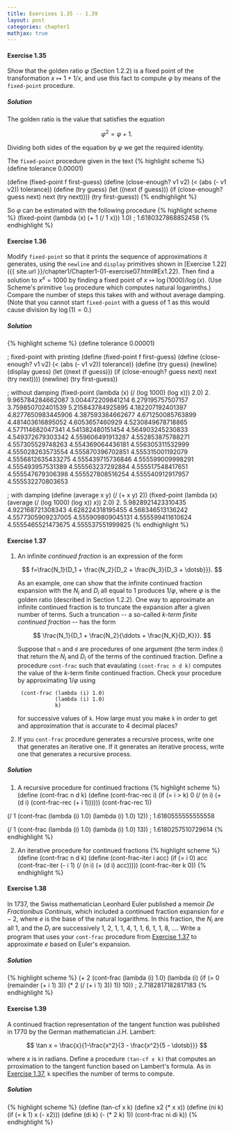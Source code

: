 ```yaml
---
title: Exercises 1.35 -- 1.39
layout: post
categories: chapter1
mathjax: true
---
```


#### Exercise 1.35
Show that the golden ratio $\varphi$ (Section 1.2.2) is a fixed point
of the transformation $x\mapsto 1+1/x$, and use this fact to compute
$\varphi$ by means of the `fixed-point` procedure.

##### Solution
The golden ratio is the value that satisfies the equation

$$
\varphi^2 = \varphi + 1.
$$

Dividing both sides of the equation by $\varphi$ we get the required
identity.

The `fixed-point` procedure given in the text
{% highlight scheme %}
(define tolerance 0.00001)
 
(define (fixed-point f first-guess)
    (define (close-enough? v1 v2)
        (< (abs (- v1 v2)) tolerance))
    (define (try guess)
        (let ((next (f guess)))
             (if (close-enough? guess next)
                 next
                 (try next))))
    (try first-guess))
{% endhighlight %}

So $\varphi$ can be estimated with the following procedure
{% highlight scheme %}
(fixed-point (lambda (x) (+ 1 (/ 1 x))) 1.0)
; 1.6180327868852458
{% endhighlight %}

#### Exercise 1.36
Modify `fixed-point` so that it prints the sequence of approximations
it generates, using the `newline` and `display` primitives shown in
[Exercise 1.22]({{ site.url }}/chapter1/Chapter1-01-exercise07.html#Ex1.22).
Then find a solution to $x^x = 1000$ by finding a fixed point of
$x \mapsto \log(1000)/\log(x)$. (Use Scheme's primitive `log` procedure
which computes natural logarimths.) Compare the number of steps this
takes with and without average damping. (Note that you cannot start
`fixed-point` with a guess of 1 as this would cause division by
$\log(1) = 0$.)

##### Solution
{% highlight scheme %}
(define tolerance 0.00001)

; fixed-point with printing 
(define (fixed-point f first-guess)
    (define (close-enough? v1 v2)
        (< (abs (- v1 v2)) tolerance))
    (define (try guess)
        (newline)
        (display guess)
        (let ((next (f guess)))
             (if (close-enough? guess next)
                 next
                 (try next))))
    (newline)
    (try first-guess))

; without damping
(fixed-point (lambda (x) (/ (log 1000) (log x))) 2.0)
2.
9.965784284662087
3.004472209841214
6.279195757507157
3.759850702401539
5.215843784925895
4.182207192401397
4.8277650983445906
4.387593384662677
4.671250085763899
4.481403616895052
4.6053657460929
4.5230849678718865
4.577114682047341
4.541382480151454
4.564903245230833
4.549372679303342
4.559606491913287
4.552853875788271
4.557305529748263
4.554369064436181
4.556305311532999
4.555028263573554
4.555870396702851
4.555315001192079
4.5556812635433275
4.555439715736846
4.555599009998291
4.555493957531389
4.555563237292884
4.555517548417651
4.555547679306398
4.555527808516254
4.555540912917957
4.555532270803653

; with damping
(define (average x y) (/ (+ x y) 2))
(fixed-point (lambda (x) (average (/ (log 1000) (log x)) x)) 2.0)
2.
5.9828921423310435
4.922168721308343
4.628224318195455
4.568346513136242
4.5577305909237005
4.555909809045131
4.555599411610624
4.5555465521473675
4.555537551999825
{% endhighlight %}

<a name="Ex1.27"> </a>
#### Exercise 1.37
1. An infinite _continued fraction_ is an expression of the form

   $$
   f=\frac{N_1}{D_1 + \frac{N_2}{D_2 + \frac{N_3}{D_3 + \dotsb}}}.
   $$
   
   As an example, one can show that the infinite continued fraction
   expansion with the $N_i$ and $D_i$ all equal to 1 produces
   $1/\varphi$, where $\varphi$ is the golden ratio (described in
   Section 1.2.2). One way to approximate an infinite continued
   fraction is to truncate the expansion after a given number of terms.
   Such a truncation -- a so-called _$k$-term finite continued
   fraction_ -- has the form

   $$
   \frac{N_1}{D_1 + \frac{N_2}{\ddots + \frac{N_K}{D_K}}}.
   $$

   Suppose that `n` and `d` are procedures of one argument (the term
   index $i$) that return the $N_i$ and $D_i$ of the terms of the
   continued fraction. Define a procedure `cont-frac` such that
   evaulating `(cont-frac n d k)` computes the value of the $k$-term
   finite continued fraction. Check your procedure by approximating
   $1/\varphi$ using
   
        (cont-frac (lambda (i) 1.0)
                   (lambda (i) 1.0)
                   k)
                   
   for successive values of `k`. How large must you make
   `k` in order to get and approximation that is accurate to 4
   decimal places?
   
2. If you `cont-frac` procedure generates a recursive process, write
   one that generates an iterative one. If it generates an iterative
   process, write one that generates a recursive process.

##### Solution
1. A recursive procedure for continued fractions
        {% highlight scheme %}
(define (cont-frac n d k)
       (define (cont-frac-rec i)
           (if (= i > k)
               0
               (/ (n i) (+ (d i) (cont-frac-rec (+ i 1))))))
       (cont-frac-rec 1))
       
(/ 1 (cont-frac (lambda (i) 1.0) (lambda (i) 1.0) 12))
; 1.6180555555555558
     
(/ 1 (cont-frac (lambda (i) 1.0) (lambda (i) 1.0) 13))
; 1.6180257510729614
{% endhighlight %}

2. An iterative procedure for continued fractions
        {% highlight scheme %}
(define (cont-frac n d k)
       (define (cont-frac-iter i acc)
           (if (= i 0)
               acc 
               (cont-frac-iter (- i 1)
                               (/ (n i) (+ (d i) acc)))))
       (cont-frac-iter k 0))
{% endhighlight %}

#### Exercise 1.38
In 1737, the Swiss mathematician Leonhard Euler published a memoir
_De Fractionibus Continuis_, which included a continued fraction
expansion for $e - 2$, where $e$ is the base of the natural logarithms.
In this fraction, the $N_i$ are all 1, and the $D_i$ are successively
1, 2, 1, 1, 4, 1, 1, 6, 1, 1, 8, .... Write a program that uses
your `cont-frac` procedure from [Exercise 1.37](#Ex1.37) to approximate
$e$ based on Euler's expansion.

##### Solution
{% highlight scheme %}
(+ 2 (cont-frac (lambda (i) 1.0)
                (lambda (i) (if (= 0 (remainder (+ i 1) 3))
                                (* 2 (/ (+ i 1) 3))
                                1))
               10))
; 2.7182817182817183
{% endhighlight %}

#### Exercise 1.39
A continued fraction representation of the tangent function was
published in 1770 by the German mathematician J.H. Lambert:

$$
\tan x = \frac{x}{1-\frac{x^2}{3 - \frac{x^2}{5 - \dotsb}}}
$$

where $x$ is in radians. Define a procedure `(tan-cf x k)` that
computes an prroximation to the tangent function based on Lambert's
formula. As in [Exercise 1.37](#Ex1.37), `k` specifies the number of
terms to compute.

##### Solution
{% highlight scheme %}
(define (tan-cf x k)
    (define x2 (* x x))
    (define (ni k) (if (= k 1) x (- x2)))
    (define (di k) (- (* 2 k) 1))
    (cont-frac ni di k))
{% endhighlight %}
